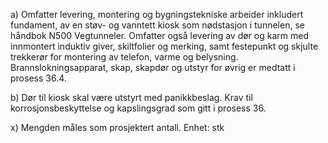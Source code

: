 a) Omfatter levering, montering og bygningstekniske arbeider inkludert fundament, av en støv- og vanntett kiosk som nødstasjon i tunnelen, se håndbok N500 Vegtunneler. Omfatter også levering av dør og karm med innmontert induktiv giver, skiltfolier og merking, samt festepunkt og skjulte trekkerør for montering av telefon, varme og belysning. Brannslokningsapparat, skap, skapdør og utstyr for øvrig er medtatt i prosess 36.4.

b) Dør til kiosk skal være utstyrt med panikkbeslag. Krav til korrosjonsbeskyttelse og kapslingsgrad som gitt i prosess 36.

x) Mengden måles som prosjektert antall. Enhet: stk

